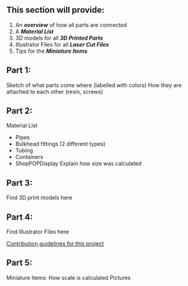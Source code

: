 ## This section will provide:
1. An _**overview**_ of how all parts are connected
2. A _**Material List**_
3. 3D models for all _**3D Printed Parts**_
4. Illustrator Files for all _**Laser Cut Files**_
5. Tips for the _**Miniature Items**_


## Part 1:
Sketch of what parts come where (labelled with colors)
How they are attached to each other (resin, screws)

## Part 2:
Material List

- Pipes
- Bulkhead fittings (2 different types)
- Tubing
- Containers
- ShopPOPDisplay
Explain how size was calculated

## Part 3:
Find 3D print models here

## Part 4:
Find Illustrator Files here

[Contribution guidelines for this project](/Fabrication/3D%20Printing)

## Part 5:
Miniature Items:
How scale is calculated
Pictures


